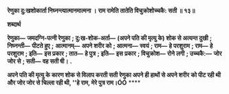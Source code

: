 **रेणुका दु:खशोकार्ता निघ्नन्त्यात्मानमात्मना ।** **राम रामेति तातेति विचुक्रोशोच्चकै: सती ॥ १३॥** 

**शब्दार्थ** 

**रेणुका—** **जमदग्नि-पत्नी रेणुका** **; दु:ख-शोक-अर्ता—** **(अपने पति की मृत्यु के) शोक से अत्यन्त दुखी** **; निघ्नन्ती—** **पीटते हुए** **;** **आत्मानम्—** **अपने शरीर को** **; आत्मना—** **स्वयं** **; राम—** **हे परशुराम** **; राम—** **हे परशुराम** **; इति—** **इस प्रकार** **; तात—** **हे पुत्र** **; इति—** **इस** **प्रकार** **; विचुक्रोश—** **रोने लगी** **; उच्चकै:—** **जोर जोर से** **; सती—** **वह सती षी।** **.** 

**अपने पति की मृत्यु के कारण शोक से विलाप करती सती रेणुका अपने ही हाथों से अपने शरीर** **को पीट रही थी और जोर जोर से चिल्ला रही थी, ''हे राम, मेरे पुत्र राम।ÓÓ** **** 